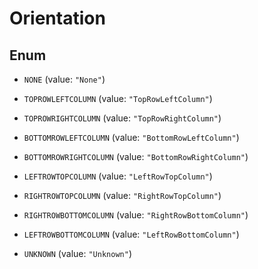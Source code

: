 
# Orientation

## Enum


* `NONE` (value: `"None"`)

* `TOPROWLEFTCOLUMN` (value: `"TopRowLeftColumn"`)

* `TOPROWRIGHTCOLUMN` (value: `"TopRowRightColumn"`)

* `BOTTOMROWLEFTCOLUMN` (value: `"BottomRowLeftColumn"`)

* `BOTTOMROWRIGHTCOLUMN` (value: `"BottomRowRightColumn"`)

* `LEFTROWTOPCOLUMN` (value: `"LeftRowTopColumn"`)

* `RIGHTROWTOPCOLUMN` (value: `"RightRowTopColumn"`)

* `RIGHTROWBOTTOMCOLUMN` (value: `"RightRowBottomColumn"`)

* `LEFTROWBOTTOMCOLUMN` (value: `"LeftRowBottomColumn"`)

* `UNKNOWN` (value: `"Unknown"`)



